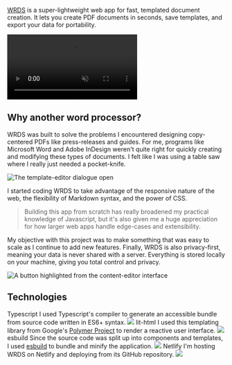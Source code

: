 [WRDS](//wrds.netlify.app) is a super-lightweight web app for fast, templated document creation. It lets you create PDF documents in seconds, save templates, and export your data for portability.

<video loop autoplay muted playsinline src="/_assets/images/wrds/tooltip.mp4"></video>

## Why another word processor?
WRDS was built to solve the problems I encountered designing copy-centered PDFs like press-releases and guides. For me, programs like Microsoft Word and Adobe InDesign weren't quite right for quickly creating and modifying these types of documents. I felt like I was using a table saw where I really just needed a pocket-knife.

![The template-editor dialogue open](/_assets/images/wrds/dialogue.png)

I started coding WRDS to take advantage of the responsive nature of the web, the flexibility of Markdown syntax, and the power of CSS.

> Building this app from scratch has really broadened my practical knowledge of Javascript, but it's also given me a huge appreciation for how larger web apps handle edge-cases and extensibility.

My objective with this project was to make something that was easy to scale as I continue to add new features. Finally, WRDS is also privacy-first, meaning your data is never shared with a server. Everything is stored locally on your machine, giving you total control and privacy.

![A button highlighted from the content-editor interface](/_assets/images/wrds/content-editor.png)


## Technologies

<div class="post--grid">

<Import from="/_/sm/blurb.html">
	<BlurbTitle>Typescript</BlurbTitle>
	<BlurbDescription>
		I used Typescript's compiler to generate an accessible bundle from source code written in ES6+ syntax.
	</BlurbDescription>
	<BlurbImage>
		<img src="/_assets/images/technologies/typescript.svg" />
	</BlurbImage>
</Import>

<Import from="/_/sm/blurb.html">
	<BlurbTitle>lit-html</BlurbTitle>
	<BlurbDescription>
		I used this templating library from Google's <a href="//www.polymer-project.org/">Polymer Project</a> to render a reactive user interface.
	</BlurbDescription>
	<BlurbImage>
		<img src="/_assets/images/technologies/lit-html.svg" />
	</BlurbImage>
</Import>

<Import from="/_/sm/blurb.html">
	<BlurbTitle>esbuild</BlurbTitle>
	<BlurbDescription>
		Since the source code was split up into components and templates, I used <a href="//github.com/evanw/esbuild">esbuild</a> to bundle and minify the application.
	</BlurbDescription>
	<BlurbImage>
		<img src="/_assets/images/technologies/esbuild.svg" />
	</BlurbImage>
</Import>

<Import from="/_/sm/blurb.html">
	<BlurbTitle>Netlify</BlurbTitle>
	<BlurbDescription>
		I'm hosting WRDS on Netlify and deploying from its GitHub repository.
	</BlurbDescription>
	<BlurbImage>
		<img src="/_assets/images/technologies/netlify.svg" />
	</BlurbImage>
</Import>

</div>